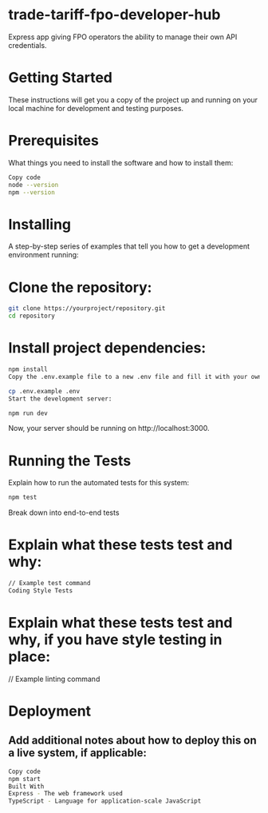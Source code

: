 # trade-tariff-fpo-developer-hub

Express app giving FPO operators the ability to manage their own API credentials.


# Getting Started
These instructions will get you a copy of the project up and running on your local machine for development and testing purposes.

# Prerequisites
What things you need to install the software and how to install them:

```bash
Copy code
node --version
npm --version
```

# Installing
A step-by-step series of examples that tell you how to get a development environment running:

# Clone the repository:

```bash
git clone https://yourproject/repository.git
cd repository
```

# Install project dependencies:

```bash
npm install
Copy the .env.example file to a new .env file and fill it with your own environment variables:
```

```bash
cp .env.example .env
Start the development server:
```

```bash
npm run dev
```

Now, your server should be running on http://localhost:3000.

# Running the Tests
Explain how to run the automated tests for this system:

```bash
npm test
```
Break down into end-to-end tests

# Explain what these tests test and why:

```bash
// Example test command
Coding Style Tests
```

# Explain what these tests test and why, if you have style testing in place:

// Example linting command

# Deployment

## Add additional notes about how to deploy this on a live system, if applicable:

```bash
Copy code
npm start
Built With
Express - The web framework used
TypeScript - Language for application-scale JavaScript
```
